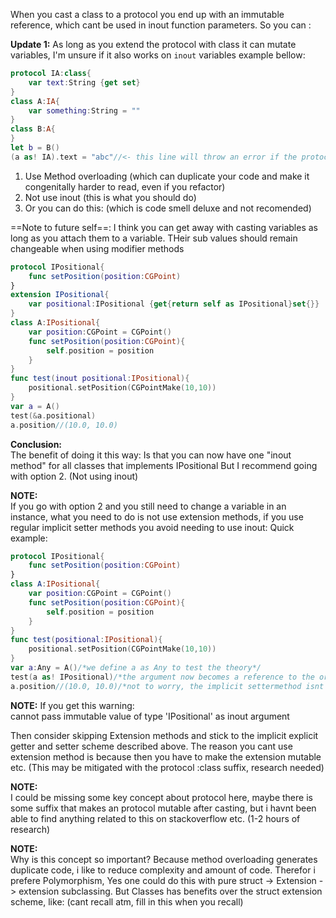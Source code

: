 When you cast a class to a protocol you end up with an immutable reference, which cant be used in inout function parameters. So you can<!--more--> :  

**Update 1:** As long as you extend the protocol with class it can mutate variables, I'm unsure if it also works on `inout` variables example bellow:  

```swift
protocol IA:class{
	var text:String {get set}
}
class A:IA{
	var something:String = "" 
}
class B:A{
}
let b = B()
(a as! IA).text = "abc"//<- this line will throw an error if the protocol didnt extend class. Why? because protocols can also extend struct etc

```
 
1. Use Method overloading (which can duplicate your code and make it congenitally harder to read, even if you refactor)  
2. Not use inout (this is what you should do)  
3. Or you can do this: (which is code smell deluxe and not recomended)  

==Note to future self==: I think you can get away with casting variables as long as you attach them to a variable. THeir sub values should remain changeable when using modifier methods
```swift
protocol IPositional{
    func setPosition(position:CGPoint)
}
extension IPositional{
    var positional:IPositional {get{return self as IPositional}set{}}
}
class A:IPositional{
    var position:CGPoint = CGPoint()
    func setPosition(position:CGPoint){
        self.position = position
    }
}
func test(inout positional:IPositional){
    positional.setPosition(CGPointMake(10,10))
}
var a = A()
test(&a.positional)
a.position//(10.0, 10.0)
```
**Conclusion:**   
The benefit of doing it this way: Is that you can now have one "inout method" for all classes that implements IPositional 
But I recommend going with option 2. (Not using inout) 

**NOTE:**  
If you go with option 2 and you still need to change a variable in an instance, what you need to do is not use extension methods, if you use regular implicit setter methods you avoid needing to use inout: Quick example:

```swift
protocol IPositional{
    func setPosition(position:CGPoint)
}
class A:IPositional{
    var position:CGPoint = CGPoint()
    func setPosition(position:CGPoint){
        self.position = position
    }
}
func test(positional:IPositional){
    positional.setPosition(CGPointMake(10,10))
}
var a:Any = A()/*we define a as Any to test the theory*/
test(a as! IPositional)/*the argument now becomes a reference to the orgiginal instance, but it also becomes immutable unfortunatly*/
a.position//(10.0, 10.0)/*not to worry, the implicit settermethod isnt defined by swift as mutable, even though it is. I guess indirectly, so the values are mutated on the orginal instance and all is well*/
```

**NOTE:** 
If you get this warning:  
cannot pass immutable value of type 'IPositional' as inout argument

Then consider skipping Extension methods and stick to the implicit explicit getter and setter scheme described above. The reason you cant use extension method is because then you have to make the extension mutable etc. (This may be mitigated with the protocol :class suffix, research needed)

**NOTE:**  
I could be missing some key concept about protocol here, maybe there is some suffix that makes an protocol mutable after casting, but i havnt been able to find anything related to this on stackoverflow etc. (1-2 hours of research)

**NOTE:**    
Why is this concept so important? Because method overloading generates duplicate code, i like to reduce complexity and amount of code. Therefor i prefere Polymorphism, Yes one could do this with pure struct -> Extension -> extension subclassing. But Classes has benefits over the struct extension scheme, like: (cant recall atm, fill in this when you recall)